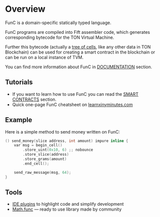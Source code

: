 # Overview


FunC is a domain-specific statically typed language.

FunC programs are compiled into Fift assembler code, which generates corresponding bytecode for the TON Virtual Machine.

Further this bytecode (actually a [tree of cells](/learn/overviews/Cells), like any other data in TON Blockchain) can be used for creating a smart contract in the blockchain or can be run on a local instance of TVM.

You can find more information about FunC in [DOCUMENTATION](/develop/func/types) section.

## Tutorials

* If you want to learn how to use FunC you can read the [SMART CONTRACTS](/develop/smart-contracts/) section.
* Quick one-page FunC cheatsheet on [learnxinyminutes.com](https://learnxinyminutes.com/docs/func/)


## Example

Here is a simple method to send money written on FunC:

```cpp
() send_money(slice address, int amount) impure inline {
    var msg = begin_cell()
        .store_uint(0x10, 6) ;; nobounce
        .store_slice(address)
        .store_grams(amount)
        .end_cell();

    send_raw_message(msg, 64);
}
```

## Tools

* [IDE plugins](/develop/smart-contracts/environment/ide-plugins) to highlight code and simplify development
* [Math.func](https://github.com/TonoxDeFi/math.func) — ready to use library made by community